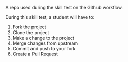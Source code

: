 A repo used during the skill test on the Github workflow.

During this skill test, a student will have to:

1. Fork the project
2. Clone the project
3. Make a change to the project
4. Merge changes from upstream
5. Commit and push to your fork
6. Create a Pull Request

